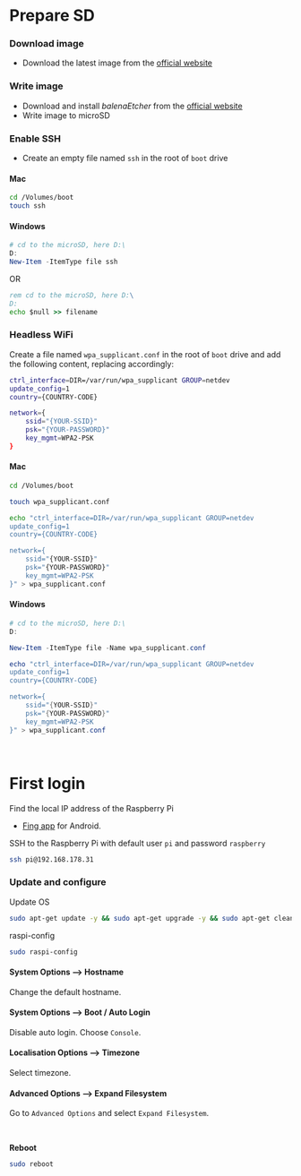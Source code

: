 # Prepare SD

### Download image

- Download the latest image from the [official website](https://www.raspberrypi.org/software/)

### Write image

- Download and install *balenaEtcher* from the [official website](https://www.balena.io/etcher/)
- Write image to microSD

### Enable SSH

- Create an empty file named `ssh` in the root of `boot` drive

#### Mac

``` bash
cd /Volumes/boot
touch ssh
```

#### Windows

``` powershell
# cd to the microSD, here D:\
D:
New-Item -ItemType file ssh
```

OR

``` cmd
rem cd to the microSD, here D:\
D:
echo $null >> filename
```

### Headless WiFi

Create a file named `wpa_supplicant.conf` in the root of `boot` drive and add the following content, replacing accordingly:

``` bash
ctrl_interface=DIR=/var/run/wpa_supplicant GROUP=netdev
update_config=1
country={COUNTRY-CODE}

network={
    ssid="{YOUR-SSID}"
    psk="{YOUR-PASSWORD}"
    key_mgmt=WPA2-PSK
}
```

#### Mac

``` bash
cd /Volumes/boot

touch wpa_supplicant.conf

echo "ctrl_interface=DIR=/var/run/wpa_supplicant GROUP=netdev
update_config=1
country={COUNTRY-CODE}

network={
    ssid="{YOUR-SSID}"
    psk="{YOUR-PASSWORD}"
    key_mgmt=WPA2-PSK
}" > wpa_supplicant.conf
```

#### Windows

``` powershell
# cd to the microSD, here D:\
D:

New-Item -ItemType file -Name wpa_supplicant.conf

echo "ctrl_interface=DIR=/var/run/wpa_supplicant GROUP=netdev
update_config=1
country={COUNTRY-CODE}

network={
    ssid="{YOUR-SSID}"
    psk="{YOUR-PASSWORD}"
    key_mgmt=WPA2-PSK
}" > wpa_supplicant.conf
```

<br>

# First login

Find the local IP address of the Raspberry Pi
  - [Fing app](https://play.google.com/store/apps/details?id=com.overlook.android.fing&hl=en&gl=US) for Android.

SSH to the Raspberry Pi with default user `pi` and password `raspberry`

``` bash
ssh pi@192.168.178.31
```

### Update and configure

Update OS

``` bash
sudo apt-get update -y && sudo apt-get upgrade -y && sudo apt-get clean
```

raspi-config

``` bash
sudo raspi-config
```

#### System Options --> Hostname

Change the default hostname.

#### System Options --> Boot / Auto Login

Disable auto login. Choose `Console`.

#### Localisation Options --> Timezone

Select timezone.

#### Advanced Options --> Expand Filesystem

Go to `Advanced Options` and select `Expand Filesystem`.

<br>

**Reboot**

``` bash
sudo reboot
```

<br>
